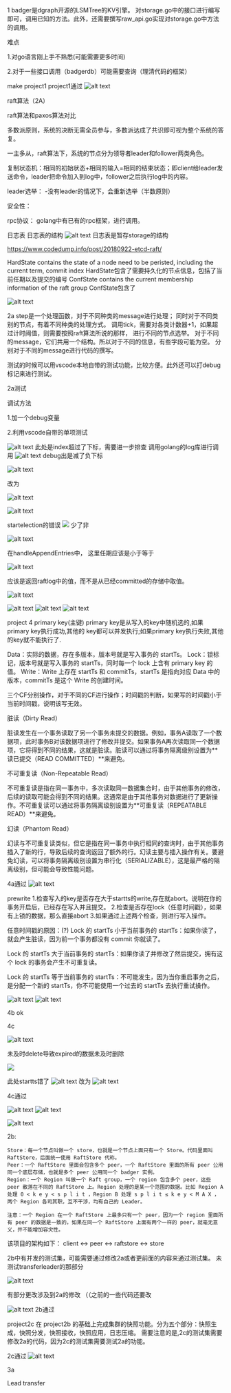 1
badger是dgraph开源的LSMTree的KV引擎。
对storage.go中的接口进行编写即可，调用已知的方法。此外，还需要撰写raw_api.go实现对storage.go中方法的调用。

难点

1.对go语言刚上手不熟悉(可能需要更多时间)

2.对于一些接口调用（badgerdb）可能需要查询（理清代码的框架）

make project1
project1通过
![alt text](image.png)


raft算法（2A）

raft算法和paxos算法对比

多数派原则，系统的决断无需全员参与，多数派达成了共识即可视为整个系统的答复。

一主多从，raft算法下，系统的节点分为领导者leader和follower两类角色。

复制状态机：相同的初始状态+相同的输入=相同的结束状态；即client给leader发送命令，leader把命令加入到log中，follower之后执行log中的内容。


leader选举：
-没有leader的情况下，会重新选举（半数原则）

安全性：

rpc协议：
golang中有已有的rpc框架，进行调用。

日志表
日志表的结构
![alt text](raftlog.png)
日志表是暂存storage的结构

https://www.codedump.info/post/20180922-etcd-raft/

HardState contains the state of a node need to be peristed, including the current term, commit index
HardState包含了需要持久化的节点信息，包括了当前任期以及提交的编号
ConfState contains the current membership information of the raft group
ConfState包含了

![alt text](2-2.drawio.png)

2a
step是一个处理函数，对于不同种类的message进行处理；
同时对于不同类别的节点，有着不同种类的处理方式。
调用tick，需要对各类计数器+1，如果超过计时阈值，则需要按照raft算法所说的那样，
进行不同的节点选举。
对于不同的message，它们共用一个结构。所以对于不同的信息，有些字段可能为空。
分别对于不同的message进行代码的撰写。

测试的时候可以用vscode本地自带的测试功能，比较方便。此外还可以打debug标记来进行测试。

2a测试

调试方法

1.加一个debug变量

2.利用vscode自带的单项测试


![alt text](image-1.png)
此处是index超过了下标，需要进一步排查
调用golang的log库进行调用
![alt text](image-2.png)
debug出是减了负下标

![alt text](image-5.png)

改为

![alt text](image-4.png)




![alt text](image-3.png)

startelection的错误
![](image-6.png)
少了非

![alt text](image-7.png)

在handleAppendEntries中，
这里任期应该是小于等于

![alt text](image-8.png)


应该是返回raftlog中的值，而不是从已经committed的存储中取值。

![alt text](image-9.png)


![alt text](image-10.png)
![alt text](image-11.png)
![alt text](image-12.png)

project 4
primary key(主键)
primary key是从写入的key中随机选的,如果primary key执行成功,其他的
key都可以并发执行;如果primary key执行失败,其他的key就不能执行了.

Data：实际的数据，存在多版本，版本号就是写入事务的 startTs。 Lock：锁标记，版本号就是写入事务的 startTs，同时每一个 lock 上含有 primary key 的值。 Write：Write 上存在 startTs 和 commitTs，startTs 是指向对应 Data 中的版本，commitTs 是这个 Write 的创建时间。

三个CF分别操作，对于不同的CF进行操作；时间戳的判断，如果写的时间戳小于当前时间戳，说明该写无效。

脏读（Dirty Read）

脏读发生在一个事务读取了另一个事务未提交的数据。例如，事务A读取了一个数据项，此时事务B对该数据项进行了修改并提交。如果事务A再次读取同一个数据项，它将得到不同的结果，这就是脏读。脏读可以通过将事务隔离级别设置为**读已提交（READ COMMITTED）**来避免。

不可重复读（Non-Repeatable Read）

不可重复读是指在同一事务中，多次读取同一数据集合时，由于其他事务的修改，后续的读取可能会得到不同的结果。这通常是由于其他事务对数据进行了更新操作。不可重复读可以通过将事务隔离级别设置为**可重复读（REPEATABLE READ）**来避免。

幻读（Phantom Read）

幻读与不可重复读类似，但它是指在同一事务中执行相同的查询时，由于其他事务插入了新的行，导致后续的查询返回了额外的行。幻读主要与插入操作有关。要避免幻读，可以将事务隔离级别设置为串行化（SERIALIZABLE），这是最严格的隔离级别，但可能会导致性能问题。

4a通过
![alt text](image-13.png)

prewrite
1.检查写入的key是否存在大于startts的write,存在就abort。说明在你的事务开启后，已经存在写入并且提交。
2.检查是否存在lock（任意时间戳），如果有上锁的数据，那么直接abort
3.如果通过上述两个检查，则进行写入操作。

任意时间戳的原因：(?)
Lock 的 startTs 小于当前事务的 startTs：如果你读了，就会产生脏读，因为前一个事务都没有 commit 你就读了。

Lock 的 startTs 大于当前事务的 startTs：如果你读了并修改了然后提交，拥有这个 lock 的事务会产生不可重复读。

Lock 的 startTs 等于当前事务的 startTs：不可能发生，因为当你重启事务之后，是分配一个新的 startTs，你不可能使用一个过去的 startTs 去执行重试操作。

![alt text](image-15.png)
![alt text](image-14.png)

4b ok

4c

![alt text](image-17.png)

未及时delete导致expired的数据未及时删除

![](image-16.png)

此处startts错了
![alt text](image-18.png)
改为
![alt text](image-19.png)


4c通过

![alt text](image-20.png)
![alt text](image-21.png)


![alt text](2-0.png)

2b:

    Store：每一个节点叫做一个 store，也就是一个节点上面只有一个 Store。代码里面叫 RaftStore，后面统一使用 RaftStore 代称。
    Peer：一个 RaftStore 里面会包含多个 peer，一个 RaftStore 里面的所有 peer 公用同一个底层存储，也就是多个 peer 公用同一个 badger 实例。
    Region：一个 Region 叫做一个 Raft group，一个 region 包含多个 peer，这些 peer 散落在不同的 RaftStore 上。Region 处理的是某一个范围的数据。比如 Region A 处理 0 < k e y < s p l i t ，Region B 处理 s p l i t ≤ k e y < M A X ，两个 Region 各司其职，互不干涉，均有自己的 Leader。

    注意：一个 Region 在一个 RaftStore 上最多只有一个 peer，因为一个 region 里面所有 peer 的数据是一致的，如果在同一个 RaftStore 上面有两个一样的 peer，就毫无意义，并不能增加容灾性。

该项目的架构如下：
client <-> peer <-> raftstore <-> store

2b中有并发的测试集，可能需要通过修改2a或者更前面的内容来通过测试集。
未测试transferleader的那部分

![alt text](image-22.png)

有部分更改涉及到2a的修改 （（之前的一些代码还要改

![alt text](image-23.png)
2b通过


     

project2c 在 project2b 的基础上完成集群的快照功能。分为五个部分：快照生成，快照分发，快照接收，快照应用，日志压缩。
需要注意的是,2c的测试集需要修改2a的代码，因为2c的测试集需要测试2a的功能。

2c通过
![alt text](image-24.png)

3a

Lead transfer

 